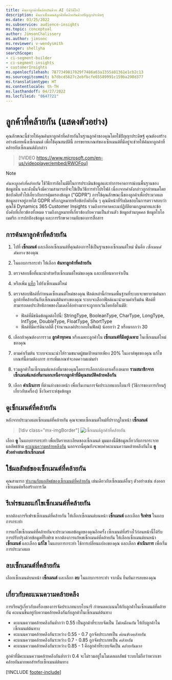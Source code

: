 ```yaml
---
title: ค้นหาลูกค้าที่คล้ายกันด้วย AI (มีวิดีโอ)
description: ค้นหาเซ็กเมนต์ลูกค้าที่คล้ายกันด้วยปัญญาประดิษฐ์
ms.date: 03/25/2022
ms.subservice: audience-insights
ms.topic: conceptual
author: JimsonChalissery
ms.author: jimsonc
ms.reviewer: v-wendysmith
manager: shellyha
searchScope:
- ci-segment-builder
- ci-segment-insights
- customerInsights
ms.openlocfilehash: 7877349817829f7486a63a1355a81361e1cb2c13
ms.sourcegitcommit: b7dbcd5627c2ebfbcfe65589991c159ba290d377
ms.translationtype: HT
ms.contentlocale: th-TH
ms.lasthandoff: 04/27/2022
ms.locfileid: "8647721"
---
```

# <a name="similar-customers-preview"></a>ลูกค้าที่คล้ายกัน (แสดงตัวอย่าง)

คุณลักษณะนี้ช่วยให้คุณค้นหาลูกค้าที่คล้ายกันในฐานลูกค้าของคุณโดยใช้ปัญญาประดิษฐ์ คุณต้องสร้างอย่างน้อยหนึ่งเซ็กเมนต์ เพื่อใช้คุณสมบัตินี้ การขยายเกณฑ์ของเซ็กเมนต์ที่มีอยู่จะช่วยให้ค้นหาลูกค้าที่คล้ายกับเซ็กเมนต์ดังกล่าว

> [!VIDEO https://www.microsoft.com/en-us/videoplayer/embed/RWOFou]

> [!NOTE]
> *ค้นหาลูกค้าที่คล้ายกัน* ใช้วิธีการอัตโนมัติในการประเมินข้อมูลและทำการคาดการณ์บนพื้นฐานของข้อมูลนั้น และดังนั้นจึงมีความสามารถที่จะใช้เป็นวิธีการทำโปรไฟล์ เนื่องจากคำดังกล่าวถูกกำหนดโดยข้อบังคับทั่วไปเกี่ยวกับการคุ้มครองข้อมูล ("GDPR") การใช้คุณลักษณะนี้ของลูกค้าเพื่อประมวลผลข้อมูลอาจอยู่ภายใต้ GDPR หรือกฎหมายหรือข้อบังคับอื่น ๆ คุณมีหน้าที่รับผิดชอบในการตรวจสอบว่าคุณใช้ Dynamics 365 Customer Insights รวมถึงการคาดคะเนปฏิบัติตามกฎหมายและข้อบังคับที่เกี่ยวข้องทั้งหมด รวมถึงกฎหมายที่เกี่ยวข้องกับความเป็นส่วนตัว ข้อมูลส่วนบุคคล ข้อมูลไบโอเมตริก การปกป้องข้อมูล และการรักษาความลับของการสื่อสาร

## <a name="finding-similar-customers"></a>การค้นหาลูกค้าที่คล้ายกัน

1. ไปที่ **เซ็กเมนต์** และเลือกเซ็กเมนต์ที่คุณต้องการใช้เป็นฐานของเซ็กเมนต์ใหม่ นั่นคือ *เซ็กเมนต์ต้นทาง* ของคุณ

1. ในแถบการกระทำ ให้เลือก **ค้นหาลูกค้าที่คล้ายกัน**

1. ตรวจสอบชื่อที่แนะนำสำหรับเซ็กเมนต์ใหม่ของคุณ และเปลี่ยนหากจำเป็น

1. หรือเพิ่ม [แท็ก](work-with-tags-columns.md#manage-tags) ไปยังเซ็กเมนต์ใหม่

1. ตรวจสอบฟิลด์ที่กำหนดเซ็กเมนต์ใหม่ของคุณ ฟิลด์เหล่านี้กำหนดพื้นฐานที่ระบบจะพยายามค้นหาลูกค้าที่คล้ายกันกับเซ็กเมนต์ต้นทางของคุณ ระบบจะเลือกฟิลด์แนะนำตามค่าเริ่มต้น
  ฟิลด์ที่สามารถลดประสิทธิภาพของโมเดลได้อย่างมากจะถูกยกเว้นโดยอัตโนมัติ:
  
   - ฟิลด์ที่มีชนิดข้อมูลต่อไปนี้: StringType, BooleanType, CharType, LongType, IntType, DoubleType, FloatType, ShortType
   - ฟิลด์ที่มีคาร์ดินาลลิตี้ (จำนวนองค์ประกอบในฟิลด์) น้อยกว่า 2 หรือมากกว่า 30

1. เลือกถ้าคุณต้องการรวม **ลูกค้าทุกคน** หรือเฉพาะลูกค้าใน **เซ็กเมนต์ที่มีอยู่เฉพาะ** ในเซ็กเมนต์ใหม่ของคุณ

1. ตามค่าเริ่มต้น ระบบจะแนะนำให้รวมขนาดผู้ชมเป้าหมายเพียง 20% ในเอาต์พุตของคุณ แก้ไขเกณฑ์นี้ตามต้องการ การเพิ่มเกณฑ์จะลดความแม่นยำ

1. รวมลูกค้าในเซ็กเมนต์แหล่งที่มาของคุณโดยการเลือกกล่องกาเครื่องหมาย **รวมสมาชิกจากเซ็กเมนต์แหล่งที่มานอกเหนือจากลูกค้าที่มีคุณสมบัติคล้ายคลึงกัน**

1. เลือก **ดำเนินการ** ที่ด้านล่างของหน้า เพื่อเริ่มงานการจัดประเภทแบบไบนารี (วิธีการของการเรียนรู้เกี่ยวกับเครื่อง) ซึ่งวิเคราะห์ชุดข้อมูล

## <a name="view-the-similar-segment"></a>ดูเซ็กเมนต์ที่คล้ายกัน

หลังจากประมวลผลเซ็กเมนต์ที่คล้ายกัน คุณจะพบเซ็กเมนต์ใหม่ที่ปรากฏในหน้า **เซ็กเมนต์**

> [!div class="mx-imgBorder"]
> ![เซ็กเมนต์ลูกค้าที่คล้ายกัน](media/expanded-segment.png "เซ็กเมนต์ลูกค้าที่คล้ายกัน")

เลือก **ดู** ในแถบการกระทำ เพื่อเปิดรายละเอียดของเซ็กเมนต์ มุมมองนี้มีข้อมูลเกี่ยวกับการกระจายผลลัพธ์ข้าม [คะแนนความคล้ายคลึงกัน](#about-similarity-scores) นอกจากนี้คุณยังจะพบค่าคะแนนความคล้ายคลึงกันใน **ดูตัวอย่างสมาชิกเซ็กเมนต์**

## <a name="use-the-output-of-a-similar-segment"></a>ใช้ผลลัพธ์ของเซ็กเมนต์ที่คล้ายกัน

คุณสามารถ [ทำงานกับผลลัพธ์ของเซ็กเมนต์ที่คล้ายกัน](segments.md) เช่นเดียวกับเซ็กเมนต์อื่นๆ ตัวอย่างเช่น ส่งออกเซ็กเมนต์หรือสร้างการวัด

## <a name="refresh-and-edit-a-similar-segment"></a>รีเฟรชและแก้ไขเซ็กเมนต์ที่คล้ายกัน

หากต้องการรีเฟรชเซ็กเมนต์ที่คล้ายกัน ให้เลือกเซ็กเมนต์บนหน้า **เซ็กเมนต์** และเลือก **รีเฟรช** ในแถบการกระทำ

การแก้ไขเซ็กเมนต์ที่คล้ายกันจะประมวลผลข้อมูลของคุณอีกครั้ง เซ็กเมนต์ที่สร้างไว้ก่อนหน้านี้ได้รับการปรับปรุงด้วยข้อมูลที่รีเฟรช
หากต้องการแก้หขเซ็กเมนต์ที่คล้ายกัน ให้เลือกเซ็กเมนต์บนหน้า **เซ็กเมนต์** และเลือก **แก้ไข** ในแถบการกระทำ ใช้การเปลี่ยนแปลงของคุณ และเลือก **ดำเนินการ** เพื่อเริ่มการประมวลผล

## <a name="delete-a-similar-segment"></a>ลบเซ็กเมนต์ที่คล้ายกัน

เลือกเซ็กเมนต์บนหน้า **เซ็กเมนต์** และเลือก **ลบ** ในแถบการกระทำ จากนั้น ยืนยันการลบของคุณ

## <a name="about-similarity-scores"></a>เกี่ยวกับคะแนนความคล้ายคลึง

การเรียนรู้เกี่ยวกับเครื่องของการจัดประเภทแบบไบนารี กำหนดคะแนนให้กับลูกค้าในเซ็กเมนต์ที่คล้ายกัน คะแนนขึ้นอยู่กับความคล้ายคลึงกันกับลูกค้าในเซ็กเมนต์ต้นทาง

- คะแนนความคล้ายคลึงกันต่ำกว่า 0.55 เป็นลูกค้าที่ระบบจัดเป็น *ไม่เหมือนกัน* ให้กับลูกค้าในเซ็กเมนต์ต้นทาง
- คะแนนความคล้ายคลึงกันระหว่าง 0.55 - 0.7 ถูกจัดประเภทเป็น *ค่อนข้างคล้ายกัน*
- คะแนนความคล้ายคลึงกันระหว่าง 0.7 - 0.85 ถูกจัดประเภทเป็น *คล้ายกัน*
- คะแนนความคล้ายคลึงกันระหว่าง 0.85 - 1 คือลูกค้าที่ระบบจัดเป็น *คล้ายกันมาก*

ลูกค้าที่มีคะแนนความคล้ายคลึงกันต่ำกว่า 0.4 จะไม่รวมอยู่ในโมเดลผลลัพธ์ ระบบไม่ถือว่าพวกเขาคล้ายกันมากพอสำหรับเซ็กเมนต์ต้นทาง

[!INCLUDE [footer-include](includes/footer-banner.md)]

